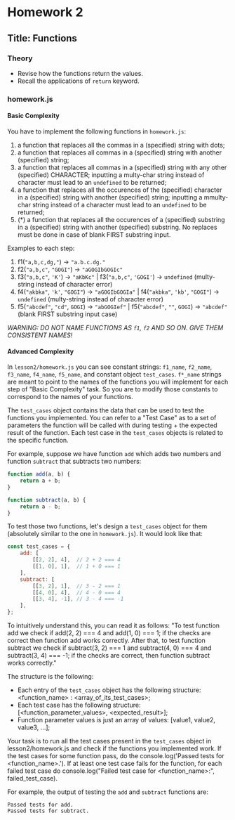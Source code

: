 # Homework 2

## Title: Functions

### Theory
- Revise how the functions return the values.
- Recall the applications of `return` keyword.

### homework.js

#### Basic Complexity

You have to implement the following functions in `homework.js`:
1. a function that replaces all the commas in a (specified) string with dots;
2. a function that replaces all commas in a (specified) string with another (specified) string;
3. a function that replaces all commas in a (specified) string with any other (specified) CHARACTER; inputting a multy-char string instead of character must lead to an `undefined` to be returned;
4. a function that replaces all the occurences of the (specified) character in a (specified) string with another (specified) string; inputting a mmulty-char string instead of a character must lead to an `undefined` to be returned; 
5. (*) a function that replaces all the occurences of a (specified) substring in a (specified) string with another (specified) substring. No replaces must be done in case of blank FIRST substring input.

Examples to each step:
1. f1(`"a,b,c,dg,"`)        -> `"a.b.c.dg."`
2. f2(`"a,b,c"`, `"GOGI"`)  -> `"aGOGIbGOGIc"`
3. f3(`"a,b,c"`, `'K'`)     -> `"aKbKc"`                |       f3(`"a,b,c"`, `'GOGI'`) -> `undefined` (multy-string instead of character error)
4. f4(`"akbka"`, `'k'`, `"GOGI"`) -> `"aGOGIbGOGIa"`    |       f4(`"akbka"`, `'kb'`, `"GOGI"`) -> `undefined` (multy-string instead of character error)
5. f5(`"abcdef"`, `"cd"`, `GOGI`) -> `"abGOGIef"`       |       f5(`"abcdef"`, `""`, `GOGI`) -> `"abcdef"` (blank FIRST substring input case)

*WARNING: DO NOT NAME FUNCTIONS AS `f1`, `f2` AND SO ON. GIVE THEM CONSISTENT NAMES!*

#### Advanced Complexity

In `lesson2/homework.js` you can see constant strings: `f1_name`, `f2_name`, `f3_name`, `f4_name`, `f5_name`, and constant object `test_cases`. `f*_name` strings are meant to point to the names of the functions you will implement for each step of "Basic Complexity" task. So you are to modify those constants to correspond to the names of your functions.

The `test_cases` object contains the data that can be used to test the functions you implemented. You can refer to a "Test Case" as to a set of parameters the function will be called with during testing + the expected result of the function. Each test case in the `test_cases` objects is related to the specific function.

For example, suppose we have function `add` which adds two numbers and function `subtract` that subtracts two numbers:

```js
function add(a, b) {
    return a + b;
}

function subtract(a, b) {
    return a - b;
}
```

To test those two functions, let's design a `test_cases` object for them (absolutely similar to the one in `homework.js`). It would look like that:

```js
const test_cases = {
    add: [
        [[2, 2], 4],  // 2 + 2 === 4
        [[1, 0], 1],  // 1 + 0 === 1
    ],
    subtract: [
        [[3, 2], 1],  // 3 - 2 === 1
        [[4, 0], 4],  // 4 - 0 === 4
        [[3, 4], -1], // 3 - 4 === -1
    ],
};
```

To intuitively understand this, you can read it as follows: "To test function add we check if add(2, 2) === 4 and add(1, 0) === 1; if the checks are correct then function add works correctly. After that, to test function subtract we check if subtract(3, 2) === 1 and subtract(4, 0) === 4 and subtract(3, 4) === -1; if the checks are correct, then function subtract works correctly."

The structure is the following:
- Each entry of the `test_cases` object has the following structure: <function_name> : <array_of_its_test_cases>;
- Each test case has the following structure: [<function_parameter_values>, <expected_result>];
- Function parameter values is just an array of values: [value1, value2, value3, ...];

Your task is to run all the test cases present in the `test_cases` object in lesson2/homework.js and check if the functions you implemented work. If the test cases for some function pass, do the console.log('Passed tests for <function_name>.'). If at least one test case fails for the function, for each failed test case do console.log("Failed test case for <function_name>:", failed_test_case).

For example, the output of testing the `add` and `subtract` functions are:
```
Passed tests for add.
Passed tests for subtract.
```
